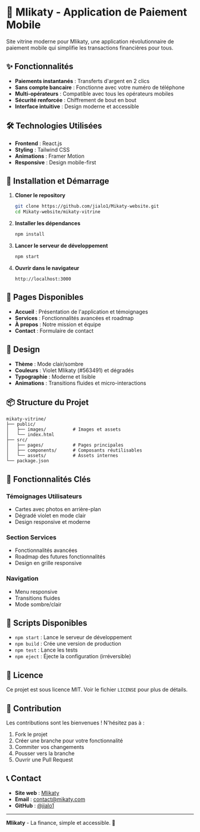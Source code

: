 # 🚀 MIikaty - Application de Paiement Mobile

Site vitrine moderne pour MIikaty, une application révolutionnaire de paiement mobile qui simplifie les transactions financières pour tous.

## ✨ Fonctionnalités

- **Paiements instantanés** : Transferts d'argent en 2 clics
- **Sans compte bancaire** : Fonctionne avec votre numéro de téléphone
- **Multi-opérateurs** : Compatible avec tous les opérateurs mobiles
- **Sécurité renforcée** : Chiffrement de bout en bout
- **Interface intuitive** : Design moderne et accessible

## 🛠️ Technologies Utilisées

- **Frontend** : React.js
- **Styling** : Tailwind CSS
- **Animations** : Framer Motion
- **Responsive** : Design mobile-first

## 🚀 Installation et Démarrage

1. **Cloner le repository**
   ```bash
   git clone https://github.com/jialo1/Mikaty-website.git
   cd Mikaty-website/mikaty-vitrine
   ```

2. **Installer les dépendances**
   ```bash
   npm install
   ```

3. **Lancer le serveur de développement**
   ```bash
   npm start
   ```

4. **Ouvrir dans le navigateur**
   ```
   http://localhost:3000
   ```

## 📱 Pages Disponibles

- **Accueil** : Présentation de l'application et témoignages
- **Services** : Fonctionnalités avancées et roadmap
- **À propos** : Notre mission et équipe
- **Contact** : Formulaire de contact

## 🎨 Design

- **Thème** : Mode clair/sombre
- **Couleurs** : Violet MIikaty (#563491) et dégradés
- **Typographie** : Moderne et lisible
- **Animations** : Transitions fluides et micro-interactions

## 📦 Structure du Projet

```
mikaty-vitrine/
├── public/
│   ├── images/          # Images et assets
│   └── index.html
├── src/
│   ├── pages/           # Pages principales
│   ├── components/      # Composants réutilisables
│   └── assets/          # Assets internes
└── package.json
```

## 🌟 Fonctionnalités Clés

### Témoignages Utilisateurs
- Cartes avec photos en arrière-plan
- Dégradé violet en mode clair
- Design responsive et moderne

### Section Services
- Fonctionnalités avancées
- Roadmap des futures fonctionnalités
- Design en grille responsive

### Navigation
- Menu responsive
- Transitions fluides
- Mode sombre/clair

## 🔧 Scripts Disponibles

- `npm start` : Lance le serveur de développement
- `npm build` : Crée une version de production
- `npm test` : Lance les tests
- `npm eject` : Éjecte la configuration (irréversible)

## 📄 Licence

Ce projet est sous licence MIT. Voir le fichier `LICENSE` pour plus de détails.

## 🤝 Contribution

Les contributions sont les bienvenues ! N'hésitez pas à :
1. Fork le projet
2. Créer une branche pour votre fonctionnalité
3. Commiter vos changements
4. Pousser vers la branche
5. Ouvrir une Pull Request

## 📞 Contact

- **Site web** : [MIikaty](https://mikaty.com)
- **Email** : contact@mikaty.com
- **GitHub** : [@jialo1](https://github.com/jialo1)

---

**MIikaty** - La finance, simple et accessible. 💜 